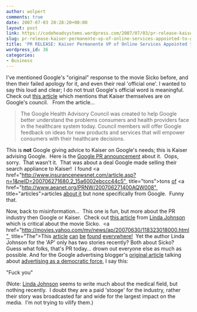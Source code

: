 ```yaml
---
author: wolpert
comments: true
date: 2007-07-03 20:28:20+00:00
layout: post
link: https://codeheadsystems.wordpress.com/2007/07/03/pr-release-kaiser-permanente-vp-of-online-services-appointed-to-google-council/
slug: pr-release-kaiser-permanente-vp-of-online-services-appointed-to-google-council
title: 'PR RELEASE: Kaiser Permanente VP of Online Services Appointed to Google Council'
wordpress_id: 36
categories:
- Business
---
```


I've mentioned Google's "original" response to the movie Sicko before, and then their failed apology for it, and even their real 'official one'. I wanted to say this loud and clear; I do not trust Google's official word is meaningful.  Check out <a href="http://ckp.kp.org/newsroom/national/archive/nat_062707_kpgoogle.html" >this article</a> which mentions that Kaiser themselves are on Google's council.   From the article...

<blockquote>The Google Health Advisory Council was created to help Google better understand the problems consumers and health providers face in the healthcare system today. Council members will offer Google feedback on ideas for new products and services that will empower consumers with their healthcare decisions.</blockquote>

This is <strong>not</strong> Google giving advice to Kaiser on Google's needs; this is Kaiser advising Google.  Here is the <a href="http://www.google.com/enterprise/gsa/kaiser.html" >Google PR announcement</a> about it.  Oops, sorry.  That wasn't it.  That was about a deal Google made selling their search appliance to Kaiser!  I found <a href="http://www.insurancenewsnet.com/article.asp?n=1&neID=200706271680.2_15a6002ebccc44c5"  title="tons">tons</a> <a href="http://www.prnewswire.com/cgi-bin/stories.pl?ACCT=ind_focus.story&STORY=/www/story/06-27-2007/0004616726&EDATE=WED+Jun+27+2007,+02:00+PM" >of</a> <a href="http://www.aeanet.org/PRNW/200706271400AQW008"  title="articles">articles</a> <a href="http://www.smartbrief.com/news/nacds/industryPR-detail.jsp?id=BE7E7777-1BE3-415E-BB82-AB9190085D0C" >about it</a> but none specifically from Google.  Funny that.

Now, back to misinformation...  This one is fun, but more about the PR industry then Google or Kaiser.  Check out <a href="http://www.usatoday.com/news/health/2007-06-30-1191914278_x.htm" >this article</a> from <a href="http://www.usatoday.com/community/tags/topic.aspx?req=tag&tag=Linda%20A%20Johnson" >Linda Johnson</a> which is critical about the movie Sicko.  <a href="http://movies.yahoo.com/mv/news/ap/20070630/118323018000.html"  title="The">This</a> <a href="http://www.boston.com/yourlife/health/aging/articles/2007/06/30/sicko_gives_accused_little_say/?rss_id=Boston.com+%2F+News" >article</a> <a href="http://www.msnbc.msn.com/id/19552132/" >can</a> <a href="http://www.forbes.com/feeds/ap/2007/06/30/ap3874356.html" >be</a> <a href="http://www.newsfactor.com/story.xhtml?story_id=002000002AJY" >found</a> <a href="http://webcenters.netscape.compuserve.com/news/story.jsp?floc=DC-headline&sc=1500&idq=/ff/story/0001/20070630/1303461476.htm" >everywhere!</a>  Yet the author Linda Johnson for the 'AP' only has two stories recently? Both about Sicko?  Guess what folks, that's PR today... drown out everyone else as much as possible. And for the Google advertising blogger's <a href="http://google-health-ads.blogspot.com/2007/06/does-negative-press-make-you-sicko.html" >original article</a> talking about <a href="http://google-health-ads.blogspot.com/2007/07/my-opinion-and-googles.html" >advertising as a democratic force</a>, I say this:

"Fuck you"

(Note: <a href="http://www.pelicanfile.com/reporter.cfm?ReporterID=579" >Linda Johnson</a> seems to write much about the medical field, but nothing recently.  I doubt they are a paid 'stooge' for the industry, rather their story was broadcasted far and wide for the largest impact on the media.  I'm not trying to vilify them.)
